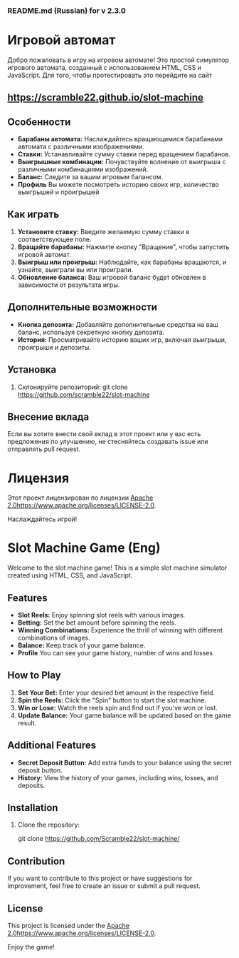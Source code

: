 ### README.md (Russian) for v 2.3.0

# Игровой автомат

Добро пожаловать в игру на игровом автомате! Это простой симулятор игрового автомата, созданный с использованием HTML, CSS и JavaScript.
Для того, чтобы протестировать это перейдите на сайт 

## https://scramble22.github.io/slot-machine

## Особенности

- **Барабаны автомата:** Наслаждайтесь вращающимися барабанами автомата с различными изображениями.
- **Ставки:** Устанавливайте сумму ставки перед вращением барабанов.
- **Выигрышные комбинации:** Почувствуйте волнение от выигрыша с различными комбинациями изображений.
- **Баланс:** Следите за вашим игровым балансом.
- **Профиль** Вы можете посмотреть историю своих игр, количество выигрышей и проигрышей

## Как играть

1. **Установите ставку:** Введите желаемую сумму ставки в соответствующее поле.
2. **Вращайте барабаны:** Нажмите кнопку "Вращение", чтобы запустить игровой автомат.
3. **Выигрыш или проигрыш:** Наблюдайте, как барабаны вращаются, и узнайте, выиграли вы или проиграли.
4. **Обновление баланса:** Ваш игровой баланс будет обновлен в зависимости от результата игры.

## Дополнительные возможности

- **Кнопка депозита:** Добавляйте дополнительные средства на ваш баланс, используя секретную кнопку депозита.
- **История:** Просматривайте историю ваших игр, включая выигрыши, проигрыши и депозиты.

## Установка

1. Склонируйте репозиторий:
   git clone <https://github.com/scramble22/slot-machine>

## Внесение вклада
Если вы хотите внести свой вклад в этот проект или у вас есть предложения по улучшению, не стесняйтесь создавать issue или отправлять pull request.

# Лицензия
Этот проект лицензирован по лицензии [Apache 2.0](https://www.apache.org/licenses/LICENSE-2.0)https://www.apache.org/licenses/LICENSE-2.0.

Наслаждайтесь игрой!



# Slot Machine Game (Eng)

Welcome to the slot machine game! This is a simple slot machine simulator created using HTML, CSS, and JavaScript.

## Features

- **Slot Reels:** Enjoy spinning slot reels with various images.
- **Betting:** Set the bet amount before spinning the reels.
- **Winning Combinations:** Experience the thrill of winning with different combinations of images.
- **Balance:** Keep track of your game balance.
- **Profile** You can see your game history, number of wins and losses

## How to Play

1. **Set Your Bet:** Enter your desired bet amount in the respective field.
2. **Spin the Reels:** Click the "Spin" button to start the slot machine.
3. **Win or Lose:** Watch the reels spin and find out if you've won or lost.
4. **Update Balance:** Your game balance will be updated based on the game result.

## Additional Features

- **Secret Deposit Button:** Add extra funds to your balance using the secret deposit button.
- **History:** View the history of your games, including wins, losses, and deposits.

## Installation

1. Clone the repository:

   git clone <https://github.com/Scramble22/slot-machine/>

## Contribution
If you want to contribute to this project or have suggestions for improvement, feel free to create an issue or submit a pull request.

## License
This project is licensed under the [Apache 2.0](https://www.apache.org/licenses/LICENSE-2.0)https://www.apache.org/licenses/LICENSE-2.0.

Enjoy the game!
